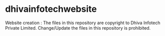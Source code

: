 # dhivainfotechwebsite
Website creation :
The files in this repository are copyright to Dhiva Infotech Private Limited.
Change/Update the files in this repository is prohibited.
